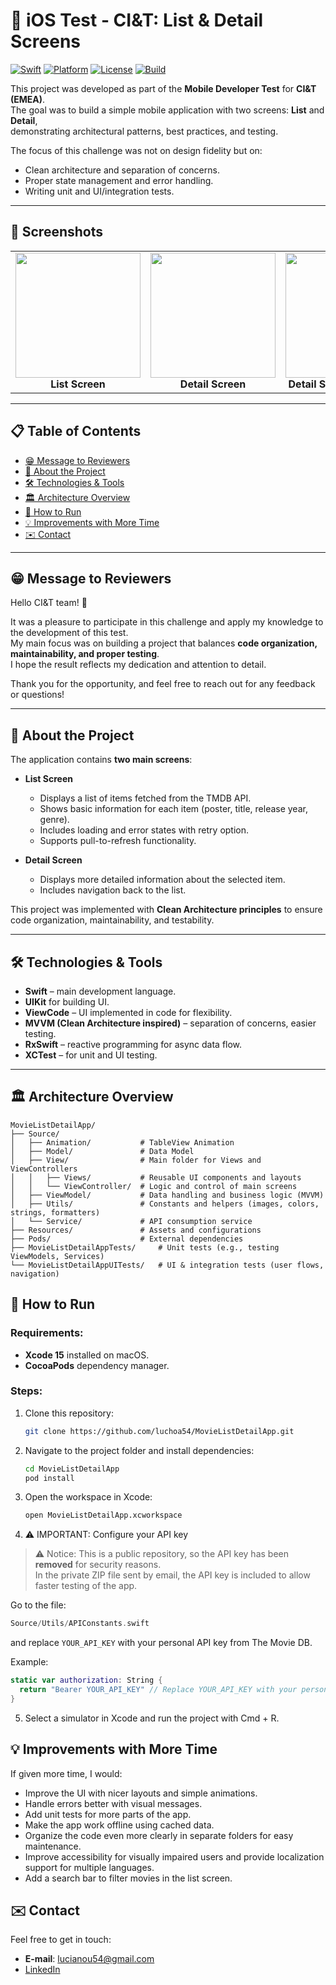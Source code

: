 # 📱 iOS Test - CI&T: List & Detail Screens

[![Swift](https://img.shields.io/badge/Swift-5.9-orange?style=for-the-badge&logo=swift)](https://developer.apple.com/swift/)  [![Platform](https://img.shields.io/badge/Platform-iOS-lightgrey?style=for-the-badge&logo=apple)](https://developer.apple.com/ios/)  [![License](https://img.shields.io/badge/License-MIT-blue?style=for-the-badge)](LICENSE)  [![Build](https://img.shields.io/badge/Build-Passing-brightgreen?style=for-the-badge&logo=github)](https://github.com/)  

This project was developed as part of the **Mobile Developer Test** for **CI&T (EMEA)**.  
The goal was to build a simple mobile application with two screens: **List** and **Detail**,  
demonstrating architectural patterns, best practices, and testing.  

The focus of this challenge was not on design fidelity but on:  
- Clean architecture and separation of concerns.  
- Proper state management and error handling.  
- Writing unit and UI/integration tests.  

---

## 📸 Screenshots

<table>
  <tr>
    <td align="center">
      <img src="https://github.com/user-attachments/assets/282c2246-0f83-4ccf-971e-e741469f77bf" width="200"/><br>
      <b>List Screen</b>
    </td>
    <td align="center">
      <img src="https://github.com/user-attachments/assets/8016d825-eca6-449a-bb2a-048b41f49338" width="200"/><br>
      <b>Detail Screen</b>
    </td>
    <td align="center">
      <img src="https://github.com/user-attachments/assets/c9466149-2032-480a-a01f-c2b6dfd9dfab" width="200"/><br>
      <b>Detail Screen navigation</b>
    </td>
  </tr>
</table>

---



## 📋 Table of Contents

- [😁 Message to Reviewers](#-message-to-reviewers)  
- [📖 About the Project](#-about-the-project)  
- [🛠️ Technologies & Tools](#️-technologies--tools)  
- [🏛️ Architecture Overview](#️-architecture-overview)  
- [🚀 How to Run](#-how-to-run)  
- [💡 Improvements with More Time](#-improvements-with-more-time)  
- [✉️ Contact](#️-contact)  
---

## 😁 Message to Reviewers

Hello CI&T team! 👋  

It was a pleasure to participate in this challenge and apply my knowledge to the development of this test.  
My main focus was on building a project that balances **code organization, maintainability, and proper testing**.  
I hope the result reflects my dedication and attention to detail.  

Thank you for the opportunity, and feel free to reach out for any feedback or questions!  

---

## 📖 About the Project

The application contains **two main screens**:  

- **List Screen**  
  - Displays a list of items fetched from the TMDB API.  
  - Shows basic information for each item (poster, title, release year, genre).  
  - Includes loading and error states with retry option.  
  - Supports pull-to-refresh functionality.  

- **Detail Screen**  
  - Displays more detailed information about the selected item.  
  - Includes navigation back to the list.  

This project was implemented with **Clean Architecture principles** to ensure code organization, maintainability, and testability.  

---

## 🛠️ Technologies & Tools

- **Swift** – main development language.  
- **UIKit** for building UI.  
- **ViewCode** – UI implemented in code for flexibility.  
- **MVVM (Clean Architecture inspired)** – separation of concerns, easier testing.  
- **RxSwift** – reactive programming for async data flow.  
- **XCTest** – for unit and UI testing.  

---  

## 🏛️ Architecture Overview

```plaintext
MovieListDetailApp/
├── Source/
│   ├── Animation/           # TableView Animation
│   ├── Model/               # Data Model
│   ├── View/                # Main folder for Views and ViewControllers
│   │   ├── Views/           # Reusable UI components and layouts
│   │   └── ViewController/  # Logic and control of main screens
│   ├── ViewModel/           # Data handling and business logic (MVVM)
│   ├── Utils/               # Constants and helpers (images, colors, strings, formatters)
│   └── Service/             # API consumption service
├── Resources/               # Assets and configurations
├── Pods/                    # External dependencies
├── MovieListDetailAppTests/     # Unit tests (e.g., testing ViewModels, Services)
└── MovieListDetailAppUITests/   # UI & integration tests (user flows, navigation)
```

## 🚀 How to Run

### Requirements:
- **Xcode 15** installed on macOS.  
- **CocoaPods** dependency manager.  

### Steps:
1. Clone this repository:
   ```bash
   git clone https://github.com/luchoa54/MovieListDetailApp.git
2. Navigate to the project folder and install dependencies:
   ```bash
   cd MovieListDetailApp
   pod install

3. Open the workspace in Xcode:
   ```bash
   open MovieListDetailApp.xcworkspace
4. ⚠️ IMPORTANT: Configure your API key

> ⚠️ Notice: This is a public repository, so the API key has been **removed** for security reasons.  
> In the private ZIP file sent by email, the API key is included to allow faster testing of the app.

Go to the file:
```swift
Source/Utils/APIConstants.swift
   ```
   and replace ```YOUR_API_KEY``` with your personal API key from The Movie DB.

Example:

```swift
static var authorization: String {
  return "Bearer YOUR_API_KEY" // Replace YOUR_API_KEY with your personal TMDB token
}
```
5. Select a simulator in Xcode and run the project with Cmd + R.

## 💡 Improvements with More Time

If given more time, I would:

- Improve the UI with nicer layouts and simple animations.
- Handle errors better with visual messages.
- Add unit tests for more parts of the app.
- Make the app work offline using cached data.
- Organize the code even more clearly in separate folders for easy maintenance.
- Improve accessibility for visually impaired users and provide localization support for multiple languages.
- Add a search bar to filter movies in the list screen.

## ✉️ Contact

Feel free to get in touch:

- **E-mail**: lucianou54@gmail.com  
- [LinkedIn](https://www.linkedin.com/in/luciano-uchoa/)

